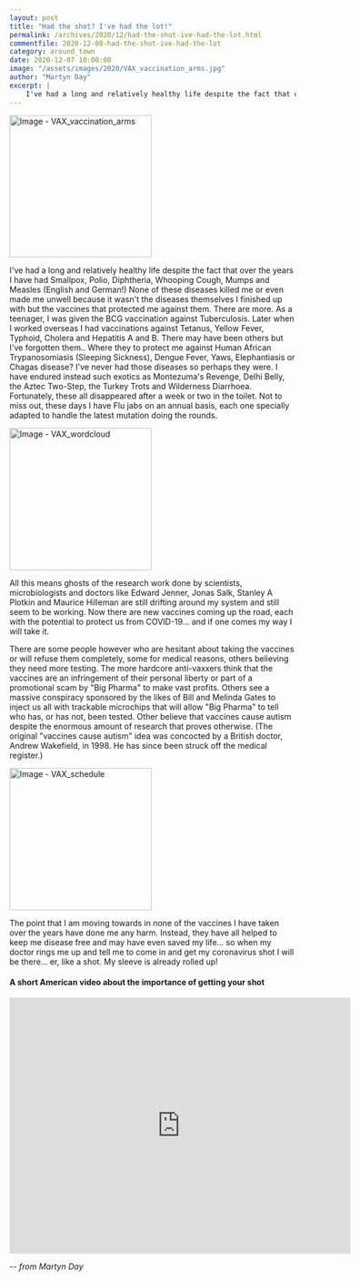 ```yaml
---
layout: post
title: "Had the shot? I've had the lot!"
permalink: /archives/2020/12/had-the-shot-ive-had-the-lot.html
commentfile: 2020-12-08-had-the-shot-ive-had-the-lot
category: around_town
date: 2020-12-07 10:00:00
image: "/assets/images/2020/VAX_vaccination_arms.jpg"
author: "Martyn Day"
excerpt: |
    I've had a long and relatively healthy life despite the fact that over the years I have had Smallpox, Polio, Diphtheria, Whooping Cough, Mumps and Measles (English and German!)
---
```

<a href="/assets/images/2020/VAX_vaccination_arms.jpg" title="Click for a larger image"><img src="/assets/images/2020/VAX_vaccination_arms-thumb.jpg" width="250" alt="Image - VAX_vaccination_arms"  class="photo right"/></a>

I've had a long and relatively healthy life despite the fact that over the years I have had Smallpox, Polio, Diphtheria, Whooping Cough, Mumps and Measles (English and German!) None of these diseases killed me or even made me unwell because it wasn't the diseases themselves I finished up with but the vaccines that protected me against them. There are more. As a teenager, I was given the BCG vaccination against Tuberculosis. Later when I worked overseas I had vaccinations against Tetanus, Yellow Fever, Typhoid, Cholera and Hepatitis A and B. There may have been others but I've forgotten them.. Where they to protect me against Human African Trypanosomiasis (Sleeping Sickness), Dengue Fever, Yaws, Elephantiasis or Chagas disease? I've never had those diseases so perhaps they were. I have endured instead such exotics as Montezuma's Revenge, Delhi Belly, the Aztec Two-Step, the Turkey Trots and Wilderness Diarrhoea.  Fortunately, these all disappeared after a week or two in the toilet. Not to miss out, these days I have Flu jabs on an annual basis, each one specially adapted to handle the latest mutation doing the rounds.

<a href="/assets/images/2020/VAX_wordcloud.jpg" title="Click for a larger image"><img src="/assets/images/2020/VAX_wordcloud-thumb.jpg" width="250" alt="Image - VAX_wordcloud"  class="photo right"/></a>

All this means ghosts of the research work done by scientists, microbiologists and doctors like Edward Jenner, Jonas Salk, Stanley A Plotkin and Maurice Hilleman are still drifting around my system and still seem to be working. Now there are new vaccines coming up the road, each with the potential to protect us from COVID-19...  and if one comes my way I will take it.

There are some people however who are hesitant about taking the vaccines or will refuse them completely, some for medical reasons, others believing they need more testing. The more hardcore anti-vaxxers think that the vaccines are an infringement of their personal liberty or part of a promotional scam by "Big Pharma" to make vast profits.  Others see a massive conspiracy sponsored by the likes of Bill and Melinda Gates to inject us all with trackable microchips that will allow "Big Pharma" to tell who has, or has not, been tested. Other believe that vaccines cause autism despite the enormous amount of research that proves otherwise. (The original "vaccines cause autism" idea was concocted by a British doctor, Andrew Wakefield, in 1998. He has since been struck off the medical register.)

<a href="/assets/images/2020/VAX_schedule.jpg" title="Click for a larger image"><img src="/assets/images/2020/VAX_schedule-thumb.jpg" width="250" alt="Image - VAX_schedule"  class="photo right"/></a>


The point that I am moving towards in none of the vaccines I have taken over the years have done me any harm. Instead, they have all helped to keep me disease free and may have even saved my life... so when my doctor rings me up and tell me to come in and get my coronavirus shot I will be there... er, like a shot. My sleeve is already rolled up!

<div markdown="1" class="box">

#### A short American video about the importance of getting your shot

<iframe width="600" height="450" src="https://www.youtube-nocookie.com/embed/AEX80FNMOfE?rel=0" frameborder="0" allowfullscreen></iframe>

</div>


<cite>-- from Martyn Day</cite>
